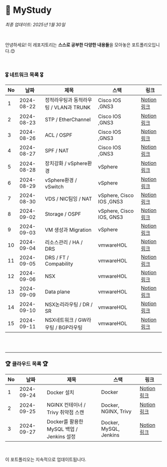 # 🤗 MyStudy

*최종 업데이트: 2025년 1월 30일*

<br>

안녕하세요! 이 레포지토리는 **스스로 공부한 다양한 내용들**을 모아놓은 포트폴리오입니다.😊 <br>


<br>

### 🎖️ 네트워크 목록 🎖️

| No | 날짜       | 제목                     |  스택                   | 링크                           |
|----|------------|-------------------------|---------------------------------|------------------------|
| 1 | 2024-08-22  | 정적라우팅과 동적라우팅 / VLAN과 TRUNK  | Cisco IOS ,GNS3 | [Notion 링크](https://www.notion.so/0822-VLAN-TRUNK-3f0ab2add9d94ac5b49b4e1282fe0e85?pvs=4) |
| 2 | 2024-08-23  | STP / EtherChannel  | Cisco IOS ,GNS3 | [Notion 링크](https://coffee-impala-592.notion.site/0823-STP-EtherChannel-e0b856585624406bb024629360a4ed04?pvs=4) |
| 3 | 2024-08-26  | ACL / OSPF  | Cisco IOS ,GNS3 | [Notion 링크](https://coffee-impala-592.notion.site/0826-ACL-OSPF-7ad8c16b938943e6876d97df9a0120b4?pvs=4) |
| 4 | 2024-08-27  | SPF / NAT  | Cisco IOS ,GNS3 | [Notion 링크](https://coffee-impala-592.notion.site/0827-SPF-NAT-d4e147e04fad430db5f55e9bd3119c0c?pvs=4) |
| 5 | 2024-08-28  | 장치강화 / vSphere환경  | vSphere | [Notion 링크](https://coffee-impala-592.notion.site/0828-VM-vSphere-2595ba2221754e04aca9689b2ee1b535?pvs=4) |
| 6 | 2024-08-29  | vSphere환경 / vSwitch  | vSphere | [Notion 링크](https://coffee-impala-592.notion.site/0829-vSphere-vSwitch-6fa4cc2aa03045698eb3640b4f537698?pvs=4) |
| 7 | 2024-08-30  | VDS / NIC팀잉 / NAT  | vSphere, Cisco IOS ,GNS3 | [Notion 링크](https://coffee-impala-592.notion.site/0830-vDS-NIC-NAT-bd4113ec35b148cd91ff3c4d38d691f5?pvs=4) |
| 8 | 2024-09-02  | Storage / OSPF | vSphere, Cisco IOS, GNS3 | [Notion 링크](https://coffee-impala-592.notion.site/0902-Storage-OSPF-f5aa777005ba492aa530c262ab54b8fe?pvs=4) |
| 9 | 2024-09-03  | VM 생성과 Migration | vSphere | [Notion 링크](https://coffee-impala-592.notion.site/0903-VM-Migration-728b5c2e259549b1a99da3f07f97d2fc?pvs=4) |
| 10 | 2024-09-04  | 리소스관리 / HA / DRS | vmwareHOL | [Notion 링크](https://coffee-impala-592.notion.site/0904-HA-DRS-5568a584772540e7b2dedf069f4e57ac?pvs=4) |
| 11 | 2024-09-05  | DRS / FT / Compability | vmwareHOL | [Notion 링크](https://coffee-impala-592.notion.site/0905-DRS-FT-Compability-41bd528f90fb4ada9cfcc27e12a84ef5?pvs=4) |
| 12 | 2024-09-06  | NSX | vmwareHOL | [Notion 링크](https://coffee-impala-592.notion.site/0906-NSX-d9b0813a5af54a5994e39e031d7bf1dc?pvs=4) |
| 13 | 2024-09-09  | Data plane | vmwareHOL | [Notion 링크](https://coffee-impala-592.notion.site/0909-Data-plane-Transport-zone-Transport-node-e79c6fa7fa6343b6a524906854cc1006?pvs=4) |
| 14 | 2024-09-10  | NSX논리라우팅 / DR / SR | vmwareHOL | [Notion 링크](https://coffee-impala-592.notion.site/0910-NSX-DR-SR-GW-d8b5ab294de949c3adce4d7603461adb?pvs=4) |
| 15 | 2024-09-11  | NSX네트워크 / GW라우팅 / BGP라우팅 | vmwareHOL | [Notion 링크](https://coffee-impala-592.notion.site/0911-NSX-GW-BGP-ECMP-HA-59cedc14f38245738b94c4a0b482793d?pvs=4) |
<br>
<br>


---

### 🏆 클라우드 목록 🏆

| No | 날짜       | 제목                     |  스택                   | 링크                           |
|----|------------|-------------------------|---------------------------------|------------------------|
| 1 | 2024-09-24  | Docker 설치 | Docker | [Notion 링크](https://coffee-impala-592.notion.site/0924-Docker-10bfb8a990cb80d69004da0add2c6bac?pvs=4) |
| 2 | 2024-09-25  | NGINX 컨테이너 / Trivy 취약점 스캔 | Docker, NGINX, Trivy | [Notion 링크](https://coffee-impala-592.notion.site/0925-NGINX-Trivy-10bfb8a990cb80c49f01c67129769ab6?pvs=4) |
| 3 | 2024-09-27  | Docker를 활용한 MySQL 백업 / Jenkins 설정 | Docker, MySQL, Jenkins | [Notion 링크](https://coffee-impala-592.notion.site/0927-10efb8a990cb802db225cc801835af91?pvs=4) |

<br>

이 포트폴리오는 지속적으로 업데이트됩니다.
